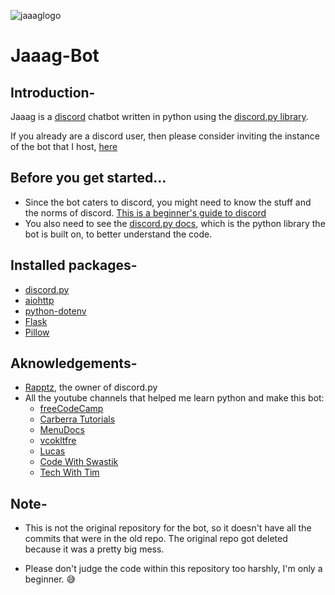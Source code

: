 ![jaaaglogo](https://cdn.discordapp.com/avatars/821087928599707698/18c1e2387496ec5fe01ffeeae78b9ed3.webp?size=512)
# Jaaag-Bot
## Introduction-
Jaaag is a [discord](https://discord.com/) chatbot written in python using the [discord.py library](https://github.com/Rapptz/discord.py).

If you already are a discord user, then please consider inviting the instance of the bot that I host, [here](https://discord.com/api/oauth2/authorize?client_id=816034868899086386&permissions=8&scope=bot)

## Before you get started...
* Since the bot caters to discord, you might need to know the stuff and the norms of discord. [This is a beginner's guide to discord](https://support.discord.com/hc/en-us/articles/360045138571-Beginner-s-Guide-to-Discord)
* You also need to see the [discord.py docs](https://discordpy.readthedocs.io/en/latest/), which is the python library the bot is built on, to better understand the code.

## Installed packages-
* [discord.py](https://pypi.org/project/discord.py/)
* [aiohttp](https://pypi.org/project/aiohttp/)
* [python-dotenv](https://pypi.org/project/python-dotenv/)
* [Flask](https://pypi.org/project/Flask/)
* [Pillow](https://pypi.org/project/Pillow/)

## Aknowledgements-
* [Rapptz](https://github.com/Rapptz), the owner of discord.py
* All the youtube channels that helped me learn python and make this bot:
  * [freeCodeCamp](https://www.youtube.com/channel/UC8butISFwT-Wl7EV0hUK0BQ)
  * [Carberra Tutorials](https://www.youtube.com/channel/UC13cYu7lec-oOcqQf5L-brg)
  * [MenuDocs](https://www.youtube.com/channel/UCpGGFqJP9vYvzFudqnQ-6IA)
  * [vcokltfre](https://www.youtube.com/channel/UC4FkT5Yeigrxwp1OE6ovlgw)
  * [Lucas](https://www.youtube.com/channel/UCR-zOCvDCayyYy1flR5qaAg)
  * [Code With Swastik](https://www.youtube.com/channel/UC2ITRZ4_Di-KMHSIylTQbBA)
  * [Tech With Tim](https://www.youtube.com/channel/UC4JX40jDee_tINbkjycV4Sg)

## Note-
* This is not the original repository for the bot, so it doesn't have all the commits that were in the old repo. The original repo got deleted because it was a pretty big mess. 

* Please don't judge the code within this repository too harshly, I'm only a beginner. 😅
